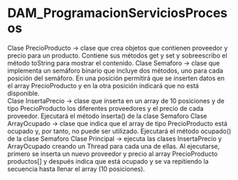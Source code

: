 # DAM_ProgramacionServiciosProcesos

Clase PrecioProducto -> clase que crea objetos que contienen proveedor y precio para un producto.  Contiene sus métodos get y set y sobreescribo el método toString 
                        para mostrar el contenido.
Clase Semaforo -> clase que implementa un semáforo binario que incluye dos métodos, uno para cada posición del semáforo.  En una posición permitirá que se inserten 
                  datos en el array PrecioProducto y en la otra posición indicará que no está disponible.                       
Clase InsertaPrecio -> clase que inserta en un array de 10 posiciones y de tipo PrecioProducto los diferentes proveedores y el precio de cada proveedor. 
                        Ejecutará el método inserta() de la clase Semaforo
Clase ArrayOcupado -> clase que indica que el array de tipo PrecioProducto está ocupado y, por tanto, no puede ser utilizado.
                        Ejecutará el método ocupado() de la clase Semaforo
Clase Principal -> ejecuta las clases InsertaPrecio y ArrayOcupado creando un Thread para cada una de ellas.  Al ejecutarse, primero se inserta un nuevo proveedor y precio 
                    al array PrecioProducto productos[] y después indica que está ocupado y se va repitiendo la secuencia hasta llenar el array (10 posiciones).
